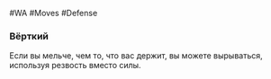 #WA #Moves #Defense 

### Вёрткий  
Если вы мельче, чем то, что вас держит, вы можете  вырываться, используя резвость вместо силы.